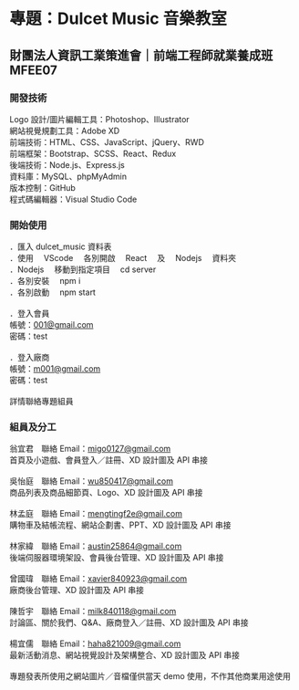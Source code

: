 # 專題：Dulcet Music 音樂教室

## 財團法人資訊工業策進會｜前端工程師就業養成班 MFEE07

### 開發技術

Logo 設計/圖片編輯工具：Photoshop、Illustrator<br />
網站視覺規劃工具：Adobe XD<br />
前端技術：HTML、CSS、JavaScript、jQuery、RWD<br />
前端框架：Bootstrap、SCSS、React、Redux<br />
後端技術：Node.js、Express.js<br />
資料庫：MySQL、phpMyAdmin<br />
版本控制：GitHub<br />
程式碼編輯器：Visual Studio Code<br />

### 開始使用

．匯入 dulcet_music 資料表<br />
．使用　 VScode 　各別開啟　 React 　及　 Nodejs 　資料夾<br />
．Nodejs 　移動到指定項目　 cd server<br />
．各別安裝　 npm i<br />
．各別啟動　 npm start<br />
<br />
．登入會員<br />
帳號：001@gmail.com<br />
密碼：test<br />
<br />
．登入廠商<br />
帳號：m001@gmail.com<br />
密碼：test<br />
<br />
詳情聯絡專題組員<br />

### 組員及分工

翁宜君　聯絡 Email：migo0127@gmail.com<br />
首頁及小遊戲、會員登入／註冊、XD 設計圖及 API 串接<br />
<br />
吳怡庭　聯絡 Email：wu850417@gmail.com<br />
商品列表及商品細節頁、Logo、XD 設計圖及 API 串接<br />
<br />
林孟庭　聯絡 Email：mengtingf2e@gmail.com<br />
購物車及結帳流程、網站企劃書、PPT、XD 設計圖及 API 串接<br />
<br />
林家緯　聯絡 Email：austin25864@gmail.com<br />
後端伺服器環境架設、會員後台管理、XD 設計圖及 API 串接<br />
<br />
曾國瑋　聯絡 Email：xavier840923@gmail.com<br />
廠商後台管理、XD 設計圖及 API 串接<br />
<br />
陳哲宇　聯絡 Email：milk840118@gmail.com<br />
討論區、關於我們、Q&A、廠商登入／註冊、XD 設計圖及 API 串接<br />
<br />
楊宜儒　聯絡 Email：haha821009@gmail.com<br />
最新活動消息、網站視覺設計及架構整合、XD 設計圖及 API 串接<br />
<br />
專題發表所使用之網站圖片／音檔僅供當天 demo 使用，不作其他商業用途使用
